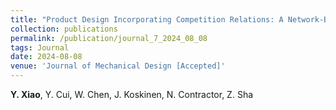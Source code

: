 ```yaml
---
title: "Product Design Incorporating Competition Relations: A Network-Based Design Framework Considering Local Dependencies"
collection: publications
permalink: /publication/journal_7_2024_08_08
tags: Journal
date: 2024-08-08
venue: 'Journal of Mechanical Design [Accepted]'
---
```

**Y. Xiao**, Y. Cui, W. Chen, J. Koskinen, N. Contractor, Z. Sha
